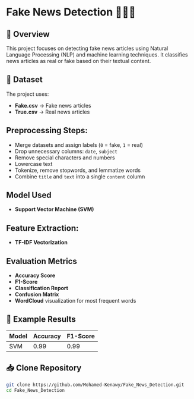 # Fake News Detection 📰❌✅

## 📌 Overview

This project focuses on detecting fake news articles using Natural Language Processing (NLP) and machine learning techniques. It classifies news articles as real or fake based on their textual content.
## 📂 Dataset
The project uses:
- **Fake.csv** → Fake news articles
- **True.csv** → Real news articles  

## Preprocessing Steps:
- Merge datasets and assign labels (`0` = fake, `1` = real)
- Drop unnecessary columns: `date`, `subject`
- Remove special characters and numbers
- Lowercase text
- Tokenize, remove stopwords, and lemmatize words
- Combine `title` and `text` into a single `content` column

##  Model Used
- **Support Vector Machine (SVM)** 

## Feature Extraction:
- **TF-IDF Vectorization** 

##  Evaluation Metrics
- **Accuracy Score**
- **F1-Score**
- **Classification Report**
- **Confusion Matrix**
- **WordCloud** visualization for most frequent words

## 🔮 Example Results 
| Model                | Accuracy | F1-Score |
|----------------------|----------|----------|
| SVM                  | 0.99    | 0.99   |

## 📥 Clone Repository
```bash
git clone https://github.com/Mohamed-Kenawy/Fake_News_Detection.git
cd Fake_News_Detection



